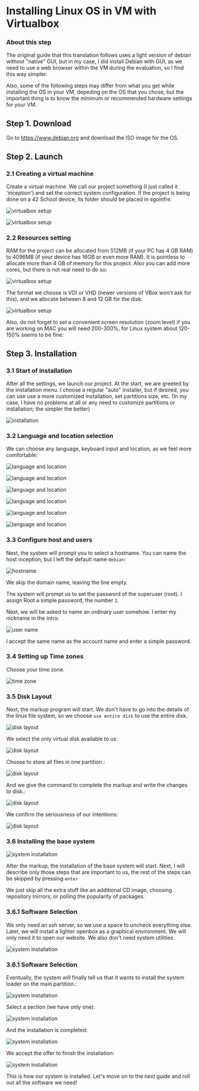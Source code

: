 # Installing Linux OS in VM with Virtualbox 

### About this step

The original guide that this translation follows uses a light version of debian without "native" GUI, but in my case, I did install Debian with GUI, as we need to use a web browser within the VM during the evaluation, so I find this way simpler. 

Also, some of the following steps may differ from what you get while installing the OS in your VM, depeding on the OS that you chose, but the important thing is to know the minimum or recommended hardware settings for your VM.

## Step 1. Download

Go to https://www.debian.org and download the ISO image for the OS.

## Step 2. Launch

### 2.1 Creating a virtual machine

Create a virtual machine. We call our project something (I just called it 'inception') and set the correct system configuration. If the project is being done on a 42 School device, its folder should be placed in sgoinfre:

![virtualbox setup](media/install_debian/install_step_1.png )

![virtualbox setup](media/install_debian/install_step_1-1.png )

### 2.2 Resources setting

RAM for the project can be allocated from 512MB (if your PC has 4 GB RAM) to 4096MB (if your device has 16GB or even more RAM). It is pointless to allocate more than 4 GB of memory for this project. Also you can add more cores, but there is not real need to do so:

![virtualbox setup](media/install_debian/install_step_2.png )

The format we choose is VDI or VHD (newer versions of VBox won't ask for this), and we allocate between 8 and 12 GB for the disk:

![virtualbox setup](media/install_debian/install_step_3.png)

Also, do not forget to set a convenient screen resolution (zoom level) if you are working on MAC you will need 200-300%, for Linux system about 120-150% seems to be fine:

## Step 3. Installation

### 3.1 Start of installation

After all the settings, we launch our project. At the start, we are greeted by the installation menu. I choose a regular "auto" installer, but if desired, you can use use a more customized installation, set partitions size, etc. (In my case, I have no problems at all or any need to customize partitions or installation; the simpler the better)

![installation](media/install_debian/install_step_7.png)

### 3.2 Language and location selection

We can choose any language, keyboard input and location, as we feel more comfortable:

![language and location](media/install_debian/install_step_8.png)

![language and location](media/install_debian/install_step_9.png)

![language and location](media/install_debian/install_step_10.png)

![language and location](media/install_debian/install_step_11.png)

![language and location](media/install_debian/install_step_12.png)

![language and location](media/install_debian/install_step_13.png)

### 3.3 Configure host and users

Next, the system will prompt you to select a hostname. You can name the host inception, but I left the default name ``debian``:

![hostname](media/install_debian/install_step_14.png)

We skip the domain name, leaving the line empty.

The system will prompt us to set the password of the superuser (root). I assign Root a simple password, the number `2`.

Next, we will be asked to name an ordinary user somehow. I enter my nickname in the intro:

![user name](media/install_debian/install_step_15.png)

I accept the same name as the account name and enter a simple password.

### 3.4 Setting up Time zones

Choose your time zone.

![time zone](media/install_debian/install_step_16.png)

### 3.5 Disk Layout

Next, the markup program will start. We don't have to go into the details of the linux file system, so we choose ``use entire disk`` to use the entire disk.

![disk layout](media/install_debian/install_step_17.png)

We select the only virtual disk available to us:

![disk layout](media/install_debian/install_step_18.png)

Choose to store all files in one partition.:

![disk layout](media/install_debian/install_step_19.png)

And we give the command to complete the markup and write the changes to disk.:

![disk layout](media/install_debian/install_step_20.png)

We confirm the seriousness of our intentions:

![disk layout](media/install_debian/install_step_21.png)

### 3.6 Installing the base system

![system installation](media/install_debian/install_step_22.png)

After the markup, the installation of the base system will start. Next, I will describe only those steps that are important to us, the rest of the steps can be skipped by pressing `enter`

We just skip all the extra stuff like an additional CD image, choosing repository mirrors, or polling the popularity of packages.

### 3.6.1 Software Selection

We only need an ssh server, so we use a space to uncheck everything else. Later, we will install a lighter openbox as a graphical environment. We will only need it to open our website. We also don't need system utilities.

![system installation](media/install_debian/install_step_23.png)

### 3.6.1 Software Selection

Eventually, the system will finally tell us that it wants to install the system loader on the main partition.:

![system installation](media/install_debian/install_step_24.png)

Select a section (we have only one):

![system installation](media/install_debian/install_step_25.png)

And the installation is completed:

![system installation](media/install_debian/install_step_26.png)

We accept the offer to finish the installation:

![system installation](media/install_debian/install_step_27.png)

This is how our system is installed. Let's move on to the next guide and roll out all the software we need!